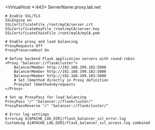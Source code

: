 <VirtualHost *:443>
    ServerName proxy.lab.net

    # Enable SSL/TLS
    SSLEngine on
    SSLCertificateFile /root/myCA/server.crt
    SSLCertificateKeyFile /root/myCA/server.key
    SSLCertificateChainFile /root/myCA/myCA.pem

    # Enable proxy and load balancing
    ProxyRequests Off
    ProxyPreserveHost On

    # Define backend Flask application servers with round-robin
    <Proxy "balancer://flaskcluster">
        BalancerMember http://192.168.199.101:5000
        BalancerMember http://192.168.199.102:5000
        BalancerMember http://192.168.199.103:5000
        # Set lbmethod directly in Proxy definition
        ProxySet lbmethod=byrequests
    </Proxy>

    # Set up ProxyPass for load balancing
    ProxyPass "/" "balancer://flaskcluster/"
    ProxyPassReverse "/" "balancer://flaskcluster/"

    # Error log settings
    ErrorLog ${APACHE_LOG_DIR}/flask_balancer_ssl_error.log
    CustomLog ${APACHE_LOG_DIR}/flask_balancer_ssl_access.log combined
</VirtualHost>
